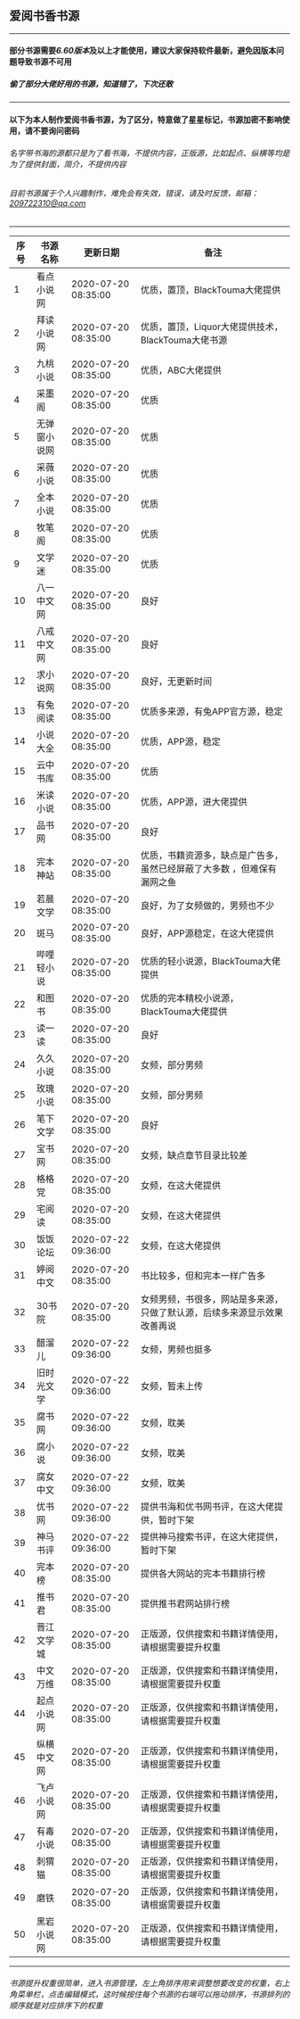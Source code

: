## 爱阅书香书源
------------
#### 部分书源需要*6.60版本*及以上才能使用，建议大家保持软件最新，避免因版本问题导致书源不可用

##### 偷了部分大佬好用的书源，知道错了，下次还敢

------------
#### 以下为本人制作爱阅书香书源，为了区分，特意做了星星标记，书源加密不影响使用，请不要询问密码
###### 名字带书海的源都只是为了看书海，不提供内容，正版源，比如起点、纵横等均是为了提供封面，简介，不提供内容
###### 目前书源属于个人兴趣制作，难免会有失效，错误，请及时反馈，邮箱：209722310@qq.com
------------

|序号   | 书源名称  | 更新日期  | 备注  |
| ------------ | ------------ | ------------ | ------------ |
|  1 |看点小说网    |2020-07-20 08:35:00   |优质，置顶，BlackTouma大佬提供|
|  2 |拜读小说网    |2020-07-20 08:35:00   |优质，置顶，Liquor大佬提供技术，BlackTouma大佬书源|
|  3 |九桃小说      |2020-07-20 08:35:00   |优质，ABC大佬提供|
|  4 |采墨阁        |2020-07-20 08:35:00   |优质|
|  5 |无弹窗小说网  |2020-07-20 08:35:00   |优质|
|  6 |采薇小说      |2020-07-20 08:35:00   |优质|
|  7 |全本小说      |2020-07-20 08:35:00   |优质|
|  8 |牧笔阁        |2020-07-20 08:35:00   |优质|
|  9 |文学迷        |2020-07-20 08:35:00   |优质|
| 10 |八一中文网    |2020-07-20 08:35:00   |良好|
| 11 |八戒中文网    |2020-07-20 08:35:00   |良好|
| 12 |求小说网      |2020-07-20 08:35:00   |良好，无更新时间|
| 13 |有兔阅读      |2020-07-20 08:35:00   |优质多来源，有兔APP官方源，稳定|
| 14 |小说大全      |2020-07-20 08:35:00   |优质，APP源，稳定|
| 15 |云中书库      |2020-07-20 08:35:00   |优质 |
| 16 |米读小说      |2020-07-20 08:35:00   |优质，APP源，进大佬提供|
| 17 |品书网        |2020-07-20 08:35:00   |良好|
| 18 |完本神站      |2020-07-20 08:35:00   |优质，书籍资源多，缺点是广告多，虽然已经屏蔽了大多数 ，但难保有漏网之鱼|
| 19 |若晨文学      |2020-07-20 08:35:00   |良好，为了女频做的，男频也不少|
| 20 |斑马          |2020-07-20 08:35:00   |良好，APP源稳定，在这大佬提供|
| 21 |哔哩轻小说    |2020-07-20 08:35:00   |优质的轻小说源，BlackTouma大佬提供|
| 22 |和图书        |2020-07-20 08:35:00   |优质的完本精校小说源，BlackTouma大佬提供|
| 23 |读一读        |2020-07-20 08:35:00   |良好|
| 24 |久久小说      |2020-07-20 08:35:00   |女频，部分男频|
| 25 |玫瑰小说      |2020-07-20 08:35:00   |女频，部分男频|
| 26 |笔下文学      |2020-07-20 08:35:00   |良好|
| 27 |宝书网        |2020-07-20 08:35:00   |女频，缺点章节目录比较差|
| 28 |格格党        |2020-07-20 08:35:00   |女频，在这大佬提供|
| 29 |宅阅读        |2020-07-20 08:35:00   |女频，在这大佬提供|
| 30 |饭饭论坛      |2020-07-22 09:36:00   |女频，在这大佬提供|
| 31 |婷阅中文      |2020-07-20 08:35:00   |书比较多，但和完本一样广告多|
| 32 |30书院        |2020-07-20 08:35:00   |女频男频，书很多，网站是多来源，只做了默认源，后续多来源显示效果改善再说|
| 33 |醋溜儿        |2020-07-22 09:36:00   |女频，男频也挺多|
| 34 |旧时光文学    |2020-07-22 09:36:00   |女频，暂未上传|
| 35 |腐书网        |2020-07-22 09:36:00   |女频，耽美|
| 36 |腐小说        |2020-07-22 09:36:00   |女频，耽美|
| 37 |腐女中文      |2020-07-22 09:36:00   |女频，耽美|
| 38 |优书网        |2020-07-22 09:36:00   |提供书海和优书网书评，在这大佬提供，暂时下架|
| 39 |神马书评      |2020-07-22 09:36:00   |提供神马搜索书评，在这大佬提供，暂时下架|
| 40 |完本榜        |2020-07-20 08:35:00   |提供各大网站的完本书籍排行榜|
| 41 |推书君        |2020-07-20 08:35:00   |提供推书君网站排行榜|
| 42 |晋江文学城    |2020-07-20 08:35:00   |正版源，仅供搜索和书籍详情使用，请根据需要提升权重|
| 43 |中文万维      |2020-07-20 08:35:00   |正版源，仅供搜索和书籍详情使用，请根据需要提升权重|
| 44 |起点小说网    |2020-07-20 08:35:00   |正版源，仅供搜索和书籍详情使用，请根据需要提升权重|
| 45 |纵横中文网    |2020-07-20 08:35:00   |正版源，仅供搜索和书籍详情使用，请根据需要提升权重|
| 46 |飞卢小说网    |2020-07-20 08:35:00   |正版源，仅供搜索和书籍详情使用，请根据需要提升权重|
| 47 |有毒小说      |2020-07-20 08:35:00   |正版源，仅供搜索和书籍详情使用，请根据需要提升权重|
| 48 |刺猬猫        |2020-07-20 08:35:00   |正版源，仅供搜索和书籍详情使用，请根据需要提升权重|
| 49 |磨铁          |2020-07-20 08:35:00   |正版源，仅供搜索和书籍详情使用，请根据需要提升权重|
| 50 |黑岩小说网    |2020-07-20 08:35:00   |正版源，仅供搜索和书籍详情使用，请根据需要提升权重|

------------
###### 书源提升权重很简单，进入书源管理，左上角排序用来调整想要改变的权重，右上角菜单栏，点击编辑模式，这时候按住每个书源的右端可以拖动排序，书源排列的顺序就是对应排序下的权重

